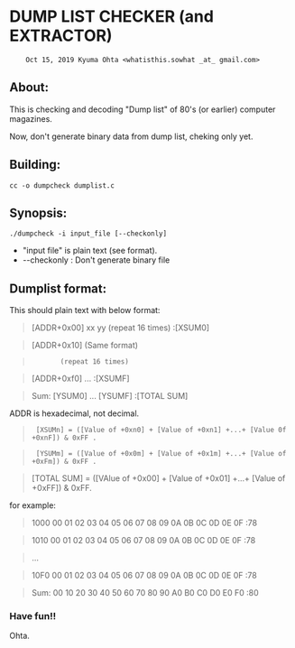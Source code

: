 DUMP LIST CHECKER (and EXTRACTOR)
=================================

        Oct 15, 2019 Kyuma Ohta <whatisthis.sowhat _at_ gmail.com>
	   
## About:

 This is checking and decoding "Dump list" of 80's (or earlier) computer magazines.
 
 Now, don't generate binary data from dump list, cheking only yet.

## Building:

    cc -o dumpcheck dumplist.c
	
## Synopsis:

    ./dumpcheck -i input_file [--checkonly]
	
*  "input file" is plain text (see format).
*  --checkonly : Don't generate binary file

## Dumplist format:

 This should plain text with below format:

> [ADDR+0x00] xx yy (repeat 16 times) :[XSUM0]

> [ADDR+0x10] (Same format)

>            (repeat 16 times)

> [ADDR+0xf0] ...                     :[XSUMF]

> Sum:        [YSUM0] ... [YSUMF]    :[TOTAL SUM]
 
 ADDR is hexadecimal, not decimal.

>      [XSUMn] = ([Value of +0xn0] + [Value of +0xn1] +...+ [Value 0f +0xnF]) & 0xFF .

>      [YSUMm] = ([Value of +0x0m] + [Value of +0x1m] +...+ [Value of +0xFm]) & 0xFF .

>  [TOTAL SUM] = ([VAlue of +0x00] + [Value of +0x01] +...+ [Value of +0xFF]) & 0xFF.
  
 for example:
> 1000 00 01 02 03 04 05 06 07 08 09 0A 0B 0C 0D 0E 0F :78 

> 1010 00 01 02 03 04 05 06 07 08 09 0A 0B 0C 0D 0E 0F :78 

> ...

> 10F0 00 01 02 03 04 05 06 07 08 09 0A 0B 0C 0D 0E 0F :78 

> Sum: 00 10 20 30 40 50 60 70 80 90 A0 B0 C0 D0 E0 F0 :80

### Have fun!!
Ohta.
